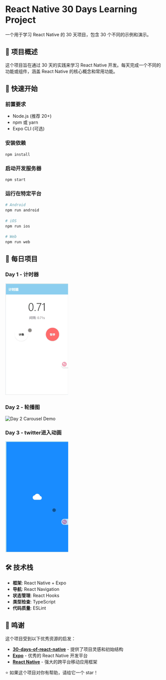 # React Native 30 Days Learning Project

一个用于学习 React Native 的 30 天项目，包含 30 个不同的示例和演示。

## 📱 项目概述

这个项目旨在通过 30 天的实践来学习 React Native 开发。每天完成一个不同的功能或组件，涵盖 React Native 的核心概念和常用功能。

## 🚀 快速开始

### 前置要求
- Node.js (推荐 20+)
- npm 或 yarn
- Expo CLI (可选)

### 安装依赖
```bash
npm install
```

### 启动开发服务器
```bash
npm start
```

### 运行在特定平台
```bash
# Android
npm run android

# iOS
npm run ios

# Web
npm run web
```

## 📅 每日项目

### Day 1 - 计时器
<img width="200" src="./gifs/day1.gif" alt="Day 1 Timer Demo">

### Day 2 - 轮播图
<img width="200" src="./gifs/day2.gif" alt="Day 2 Carousel Demo">

### Day 3 - twitter进入动画
<img width="200" src="./gifs/day3.gif" alt="Day 2 twitter animation">



## 🛠️ 技术栈

- **框架**: React Native + Expo
- **导航**: React Navigation
- **状态管理**: React Hooks
- **类型检查**: TypeScript
- **代码质量**: ESLint


## 🙏 鸣谢

这个项目受到以下优秀资源的启发：

- **[30-days-of-react-native](https://github.com/fangwei716/30-days-of-react-native)** - 提供了项目灵感和初始结构
- **[Expo](https://expo.dev/)** - 优秀的 React Native 开发平台
- **[React Native](https://reactnative.dev/)** - 强大的跨平台移动应用框架

⭐ 如果这个项目对你有帮助，请给它一个 star！
